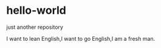 # hello-world
just another repository

I want to lean English,I want to go English,I am a fresh man.
